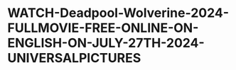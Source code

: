 # WATCH-Deadpool-Wolverine-2024-FULLMOVIE-FREE-ONLINE-ON-ENGLISH-ON-JULY-27TH-2024-UNIVERSALPICTURES